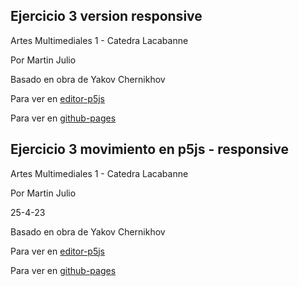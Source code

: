 ## Ejercicio 3 version responsive

Artes Multimediales 1 - Catedra Lacabanne

Por Martin Julio

Basado en obra de Yakov Chernikhov

Para ver en <a href="https://editor.p5js.org/martin_julio/sketches/ucRZJqCmQ" target="_blank" rel="noopener">editor-p5js</a>

Para ver en <a href="https://mj-una.github.io/ej3-p5js-responsive/" target="_blank" rel="noopener">github-pages</a>

## Ejercicio 3 movimiento en p5js - responsive

Artes Multimediales 1 - Catedra Lacabanne

Por Martin Julio

25-4-23

Basado en obra de Yakov Chernikhov

Para ver en <a href="https://editor.p5js.org/martin_julio/sketches/ucRZJqCmQ" target="_blank" rel="noopener">editor-p5js</a>

Para ver en <a href="https://mj-una.github.io/am1-ej3-p5js-responsive/" target="_blank" rel="noopener">github-pages</a>